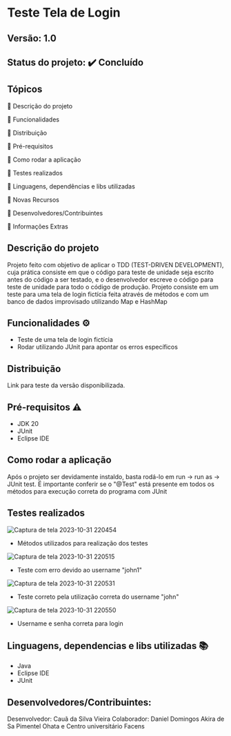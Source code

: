 # Teste Tela de Login
## Versão: 1.0
## Status do projeto: ✔️ Concluído

## Tópicos
🔹 Descrição do projeto 

🔹 Funcionalidades

🔹 Distribuição

🔹 Pré-requisitos

🔹 Como rodar a aplicação

🔹 Testes realizados

🔹 Linguagens, dependências e libs utilizadas

🔹 Novas Recursos

🔹 Desenvolvedores/Contribuintes

🔹 Informações Extras

## Descrição do projeto
Projeto feito com objetivo de aplicar o TDD (TEST-DRIVEN DEVELOPMENT), cuja prática consiste em que o código para teste de unidade seja escrito antes do código a ser testado, e o desenvolvedor escreve o código
para teste de unidade para todo o código de produção. Projeto consiste em um teste para uma tela de login fictícia feita através de métodos e com um banco de dados improvisado utilizando Map e HashMap

## Funcionalidades ⚙️
- Teste de uma tela de login fictícia
- Rodar utilizando JUnit para apontar os erros específicos

## Distribuição
Link para teste da versão disponibilizada.

## Pré-requisitos ⚠️    
- JDK 20
- JUnit
- Eclipse IDE

## Como rodar a aplicação 
Após o projeto ser devidamente instaldo, basta rodá-lo em run -> run as -> JUnit test. É importante conferir se o "@Test" está presente em todos os métodos para execução correta do programa com JUnit

## Testes realizados
![Captura de tela 2023-10-31 220454](https://github.com/Caua-Vieira/TesteTelaLogin/assets/114704640/df5eba9f-135f-4518-8531-a6b998e3973b)
- Métodos utilizados para realização dos testes

  
![Captura de tela 2023-10-31 220515](https://github.com/Caua-Vieira/TesteTelaLogin/assets/114704640/72259580-cbd4-4f2b-baa5-c5f9be437993)
- Teste com erro devido ao username "john1" 

![Captura de tela 2023-10-31 220531](https://github.com/Caua-Vieira/TesteTelaLogin/assets/114704640/b6ce528b-5a02-45f9-9522-3074044ec34f)
- Teste correto pela utilização correta do username "john"

![Captura de tela 2023-10-31 220550](https://github.com/Caua-Vieira/TesteTelaLogin/assets/114704640/085901ba-3c53-4ef6-a9a9-417145a6597d)
- Username e senha correta para login

## Linguagens, dependencias e libs utilizadas 📚
- Java
- Eclipse IDE
- JUnit

## Desenvolvedores/Contribuintes:
Desenvolvedor: Cauã da Silva Vieira
Colaborador: Daniel Domingos Akira de Sa Pimentel Ohata e Centro universitário Facens
